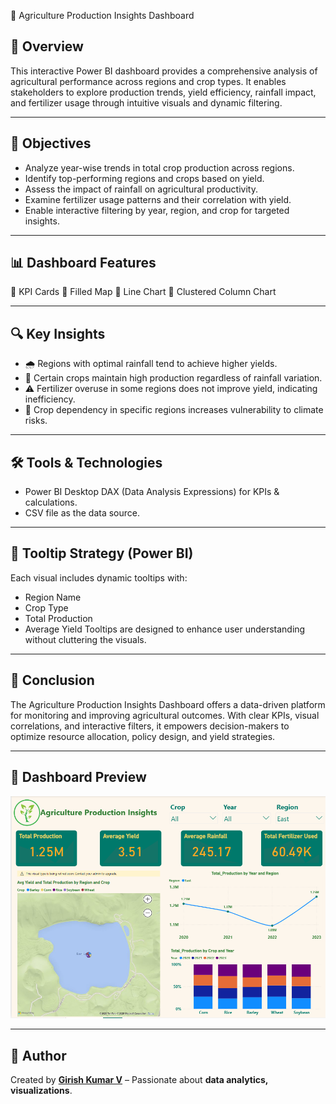 🌾 Agriculture Production Insights Dashboard

## 📌 Overview
This interactive Power BI dashboard provides a comprehensive analysis of agricultural performance across regions and crop types. It enables stakeholders to explore production trends, yield efficiency, rainfall impact, and fertilizer usage through intuitive visuals and dynamic filtering.

---

## 🎯 Objectives
- Analyze year-wise trends in total crop production across regions.
- Identify top-performing regions and crops based on yield.
- Assess the impact of rainfall on agricultural productivity.
- Examine fertilizer usage patterns and their correlation with yield.
- Enable interactive filtering by year, region, and crop for targeted insights.

---

## 📊 Dashboard Features
🔹 KPI Cards
🔹 Filled Map
🔹 Line Chart
🔹 Clustered Column Chart

---

## 🔍 Key Insights
- 🌧️ Regions with optimal rainfall tend to achieve higher yields.
- 🌾 Certain crops maintain high production regardless of rainfall variation.
- ⚠️ Fertilizer overuse in some regions does not improve yield, indicating inefficiency.
- 🌱 Crop dependency in specific regions increases vulnerability to climate risks.

---

## 🛠 Tools & Technologies
- Power BI Desktop DAX (Data Analysis Expressions) for KPIs & calculations.
- CSV file as the data source.

---

## 📌 Tooltip Strategy (Power BI)
Each visual includes dynamic tooltips with:
- Region Name
- Crop Type
- Total Production
- Average Yield
Tooltips are designed to enhance user understanding without cluttering the visuals.

---

## 🧭 Conclusion
The Agriculture Production Insights Dashboard offers a data-driven platform for monitoring and improving agricultural outcomes. With clear KPIs, visual correlations, and interactive filters, it empowers decision-makers to optimize resource allocation, policy design, and yield strategies.

---

## 📸 Dashboard Preview
![Dashboard Preview](dashboard_preview.png)

---

## 📢 Author
Created by **[Girish Kumar V](https://github.com/GirishKumarV25)** – Passionate about **data analytics, visualizations**.

